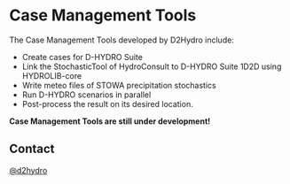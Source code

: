 # Case Management Tools
The Case Management Tools developed by D2Hydro include:

- Create cases for D-HYDRO Suite
- Link the StochasticTool of HydroConsult to D-HYDRO Suite 1D2D using HYDROLIB-core 
- Write meteo files of STOWA precipitation stochastics
- Run D-HYDRO scenarios in parallel
- Post-process the result on its desired location.

**Case Management Tools are still under development!**

## Contact
[@d2hydro]( https://github.com/d2hydro)
